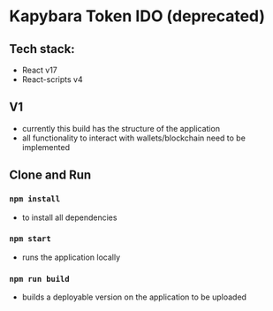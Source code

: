 # Kapybara Token IDO (deprecated)

## Tech stack:
- React v17
- React-scripts v4

## V1
- currently this build has the structure of the application
- all functionality to interact with wallets/blockchain need to be implemented

## Clone and Run

### `npm install`
- to install all dependencies

### `npm start` 
- runs the application locally

### `npm run build` 
- builds a deployable version on the application to be uploaded

